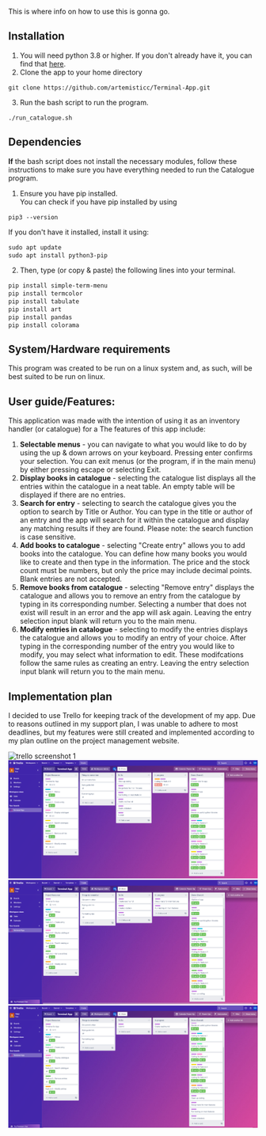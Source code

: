This is where info on how to use this is gonna go.

## Installation
1. You will need python 3.8 or higher. If you don't already have it, you can find that [here](https://www.python.org/).
2. Clone the app to your home directory
```
git clone https://github.com/artemisticc/Terminal-App.git
```
3. Run the bash script to run the program.
```
./run_catalogue.sh
```



## Dependencies
**If** the bash script does not install the necessary modules, follow these instructions to make sure you have everything needed to run the Catalogue program.
1. Ensure you have pip installed.  
You can check if you have pip installed by using
```
pip3 --version
```
If you don't have it installed, install it using:
```
sudo apt update 
sudo apt install python3-pip 
```
2. Then, type (or copy & paste) the following lines into your terminal.

```
pip install simple-term-menu
pip install termcolor
pip install tabulate
pip install art
pip install pandas
pip install colorama
```

## System/Hardware requirements
This program was created to be run on a linux system and, as such, will be best suited to be run on linux.

## User guide/Features:

This application was made with the intention of using it as an inventory handler (or catalogue) for a 
The features of this app include:
1. **Selectable menus** - you can navigate to what you would like to do by using the up & down arrows on your keyboard. Pressing enter confirms your selection. You can exit menus (or the program, if in the main menu) by either pressing escape or selecting Exit.
2. **Display books in catalogue** - selecting the catalogue list displays all the entries within the catalogue in a neat table. An empty table will be displayed if there are no entries.
3. **Search for entry** - selecting to search the catalogue gives you the option to search by Title or Author. You can type in the title or author of an entry and the app will search for it within the catalogue and display any matching results if they are found. Please note: the search function is case sensitive. 
4. **Add books to catalogue** - selecting "Create entry" allows you to add books into the catalogue. You can define how many books you would like to create and then type in the information. The price and the stock count must be numbers, but only the price may include decimal points. Blank entries are not accepted.
5. **Remove books from catalogue** - selecting "Remove entry" displays the catalogue and allows you to remove an entry from the catalogue by typing in its corresponding number. Selecting a number that does not exist will result in an error and the app will ask again. Leaving the entry selection input blank will return you to the main menu.
6. **Modify entries in catalogue** - selecting to modify the entries displays the catalogue and allows you to modify an entry of your choice. After typing in the corresponding number of the entry you would like to modify, you may select what information to edit. These modifcations follow the same rules as creating an entry. Leaving the entry selection input blank will return you to the main menu.

## Implementation plan

I decided to use Trello for keeping track of the development of my app. Due to reasons outlined in my support plan, I was unable to adhere to most deadlines, but my features were still created and implemented according to my plan outline on the project management website.

![trello screenshot 1](.ss1.png)
![trello screenshot 2](./ss2.png)
![trello screenshot 3](./ss3.png)
![trello screenshot 4](./ss4.png)
